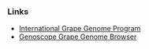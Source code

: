 ### Links

-   [International Grape Genome Program](https://www6.inrae.fr/iggp)
-   [Genoscope Grape Genome
    Browser](http://www.cns.fr/externe/GenomeBrowser/Vitis/)
